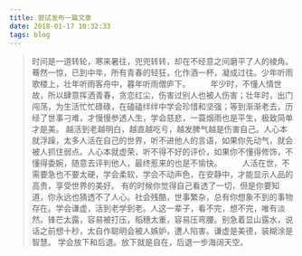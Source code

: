 ```yaml
---
title: 尝试发布一篇文章
date: 2018-01-17 10:32:33
tags: blog
---
```

>    时间是一道转轮，寒来暑往，兜兜转转，却在不经意之间磨平了人的棱角。蓦然一惊，已到中年，所有青春的轻狂，化作酒一杯，凝成过往。少年听雨歌楼上，壮年听雨客舟中，暮年听雨僧庐下。
　　 年少时，不懂人情世故，所以肆意挥洒青春，贪恋红尘，伤害过别人也被人伤害；壮年时，出门闯荡，为生活忙忙碌碌，在磕磕绊绊中学会珍惜和坚强；等到渐渐老去，历经了世事刁难，才慢慢参透人生，学会慈悲，一蓑烟雨也是平生，极致简单才是美。 越活到老越明白，越直越吃亏，越发脾气越是伤害自己。人心本就浮躁，太多人活在自己的世界，听不进他人的言语，如果你先动气，就会被人抓住弱点。人心本就虚荣，听不得不好的评价，如果你不懂得修饰，不懂得委婉，随意去评判他人，最终惹来的也是不愉快。
　　 人活在世，不需要急也不要太硬，学会柔软，学会不动声色，在安静中，才能显示人品的高贵，享受世界的美好。 有的时候你觉得自己看透了一切，但是你要知道，你永远也猜透不了人心。社会残酷，世事繁杂，总有你想象不到的事物存在。学会谦虚，活到老学到老。人这一辈子，看不完，想不完，唯有淡然。锋芒太露，容易被打压，稻穗太重，容易压弯腰。别急着显山露水，说话之前想十秒，太自作聪明会被人嫉妒，遭人陷害。谦虚是美德，装糊涂是智慧。 学会放下和后退。放下就是自在，后退一步海阔天空。